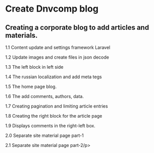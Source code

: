 <h1>Create Dnvcomp blog</h1>
<h2>Creating a corporate blog to add articles and materials.</h2>

<p>1.1 Content update and settings framework Laravel</p>
<p>1.2 Update images and create files in json decode</p>
<p>1.3 The left block in left side</p>
<p>1.4 The russian localization and add meta tegs</p>
<p>1.5 The home page blog.</p>
<p>1.6 The add comments, authors, data.</p>
<p>1.7 Creating pagination and limiting article entries</p>
<p>1.8 Creating the right block for the article page</p>
<p>1.9 Displays comments in the right-left box.</p>
<p>2.0 Separate site material page part-1</p>
<p>2.1 Separate site material page part-2/p>